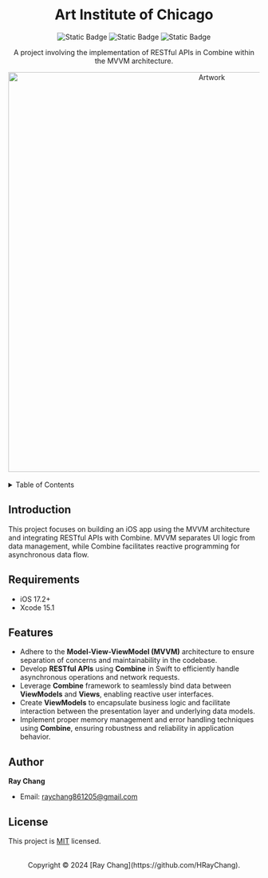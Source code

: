 
<div align="center">

# Art Institute of Chicago

![Static Badge](https://img.shields.io/badge/Swift-5.0-orange?logo=swift&style=for-the-badge) 
![Static Badge](https://img.shields.io/badge/License-MIT-blue?style=for-the-badge) 
![Static Badge](https://img.shields.io/badge/iOS-17.2+-lightgrey?style=for-the-badge)

A project involving the implementation of RESTful APIs in Combine within the MVVM architecture.

<img src="https://github.com/HRayChang/Art-Institute-of-Chicago/assets/111962195/bbff8f27-d855-46d0-a361-dde70b0631b0" alt="Artwork" width="800">
</div>

<br />

<details>
  <summary>Table of Contents</summary>
  <ul>
    <li><a href="#introduction">Introduction</a></li>
    <li><a href="#requirements">Requirements</a></li>
    <li><a href="#features">Features</a></li>
    <li><a href="#author">Author</a></li>
    <li><a href="#license">License</a></li>
  </ul>
</details>

<!-- Introduction -->
## Introduction
This project focuses on building an iOS app using the MVVM architecture and integrating RESTful APIs with Combine. MVVM separates UI logic from data management, while Combine facilitates reactive programming for asynchronous data flow.

<!-- Requirements -->
## Requirements
- iOS 17.2+
- Xcode 15.1

<!-- Features -->
## Features
- Adhere to the **Model-View-ViewModel (MVVM)** architecture to ensure separation of concerns and maintainability in the codebase.
- Develop **RESTful APIs** using **Combine** in Swift to efficiently handle asynchronous operations and network requests.
- Leverage **Combine** framework to seamlessly bind data between **ViewModels** and **Views**, enabling reactive user interfaces.
- Create **ViewModels** to encapsulate business logic and facilitate interaction between the presentation layer and underlying data models.
- Implement proper memory management and error handling techniques using **Combine**, ensuring robustness and reliability in application behavior.

<!-- Author -->
## Author
 **Ray Chang**
* Email: [raychang861205@gmail.com]()

<!-- License -->
## License
This project is [MIT](https://github.com/HRayChang/Art-Institute-of-Chicago/blob/main/LICENSE) licensed.

<br />

<div align="center">
Copyright © 2024 [Ray Chang](https://github.com/HRayChang).
</div>
